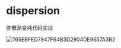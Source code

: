 # dispersion
弥散渐变纯代码实现

![765EBFED7947F64B3D2904DE9657A3B2](https://res-aliyunm-bucket.oss-cn-chengdu.aliyuncs.com/static/765EBFED7947F64B3D2904DE9657A3B2.gif)
